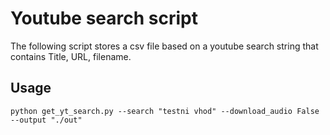 # Youtube search script

The following script stores a csv file based on a youtube search string that contains Title, URL, filename.

## Usage

```shell
python get_yt_search.py --search "testni vhod" --download_audio False --output "./out"
```